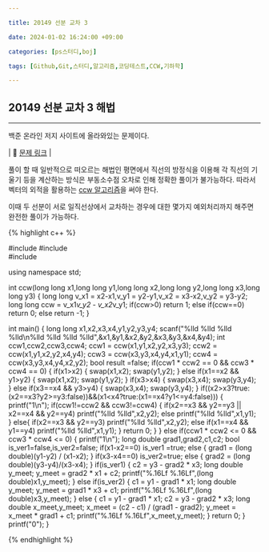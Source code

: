 ```yaml
---

title: 20149 선분 교차 3

date: 2024-01-02 16:24:00 +09:00

categories: [ps스터디,boj]

tags: [Github,Git,스터디,알고리즘,코딩테스트,CCW,기하학]

---
```


## 20149 선분 교차 3 해법
---
백준 온라인 저지 사이트에 올라와있는 문제이다.

| :link:  [문제 링크](https://www.acmicpc.net/problem/20149)  |

풀이 할 때 일반적으로 떠오르는 해법인 평면에서 직선의 방정식을 이용해 각 직선의 기울기 등을 계산하는 방식은 부동소수점 오차로 인해 정확한 풀이가 불가능하다. 따라서 벡터의 외적을 활용하는 [ccw 알고리즘](https://degurii.tistory.com/47)을 써야 한다.

이때 두 선분이 서로 일직선상에서 교차하는 경우에 대한 몇가지 예외처리까지 해주면 완전한 풀이가 가능하다.


{% highlight c++ %}

#include<cstdio>
#include<cmath>  
#include<algorithm>

using namespace std;

int ccw(long long x1,long long y1,long long x2,long long y2,long long x3,long long y3)
{
	long long v_x1 = x2-x1,v_y1 = y2-y1,v_x2 = x3-x2,v_y2 = y3-y2;
	long long ccw = v_x1*v_y2 - v_x2*v_y1;
	if(ccw>0) return 1;
	else if(ccw==0) return 0;
	else return -1;
}

int main()
{
	long long x1,x2,x3,x4,y1,y2,y3,y4;
	scanf("%lld %lld %lld %lld\n%lld %lld %lld %lld",&x1,&y1,&x2,&y2,&x3,&y3,&x4,&y4);
	int ccw1,ccw2,ccw3,ccw4;
	ccw1 = ccw(x1,y1,x2,y2,x3,y3);
	ccw2 = ccw(x1,y1,x2,y2,x4,y4);
	ccw3 = ccw(x3,y3,x4,y4,x1,y1);
	ccw4 = ccw(x3,y3,x4,y4,x2,y2);
	bool result =false;
	if(ccw1 * ccw2 == 0 && ccw3 * ccw4 == 0)
	{
			if(x1>x2)
			{
				swap(x1,x2);
				swap(y1,y2);
			}
			else if(x1==x2 && y1>y2)
			{
				swap(x1,x2);
				swap(y1,y2);
			}
			if(x3>x4)
			{
				swap(x3,x4);
				swap(y3,y4);
			}
			else if(x3==x4 && y3>y4)
			{
				swap(x3,x4);
				swap(y3,y4);
			}
			if((x2>x3?true:(x2==x3?y2>=y3:false))&&(x1<x4?true:(x1==x4?y1<=y4:false)))
			{
				printf("1\n");
				if(ccw1!=ccw2 && ccw3!=ccw4)
				{
					if(x2==x3 && y2==y3 || x2==x4 && y2==y4) printf("%lld %lld",x2,y2);
					else printf("%lld %lld",x1,y1);
				}
				else{
					if(x2==x3 && y2==y3) printf("%lld %lld",x2,y2);
					else if(x1==x4 && y1==y4) printf("%lld %lld",x1,y1);
				}
				return 0;
			}
	}
	else if(ccw1 * ccw2 <= 0 && ccw3 * ccw4 <= 0)
	{
		printf("1\n");
		long double grad1,grad2,c1,c2;
		bool is_ver1=false,is_ver2=false;
		if(x1-x2==0) is_ver1 =true;
		else
		{
			grad1 = (long double)(y1-y2) / (x1-x2);
		}
		if(x3-x4==0) is_ver2=true;
		else
		{
			grad2 = (long double)(y3-y4)/(x3-x4);
		}
		if(is_ver1)
		{
			c2 = y3 - grad2 * x3;
			long double y_meet;
			y_meet = grad2 * x1 + c2;
			printf("%.16Lf %.16Lf",(long double)x1,y_meet);
		}
		else if(is_ver2)
		{
			c1 = y1 - grad1 * x1;
			long double y_meet;
			y_meet = grad1 * x3 + c1;
			printf("%.16Lf %.16Lf",(long double)x3,y_meet);
		}
		else
		{
			c1 = y1 - grad1 * x1;
			c2 = y3 - grad2 * x3;
			long double x_meet,y_meet;
			x_meet = (c2 - c1) / (grad1 - grad2);
			y_meet = x_meet * grad1 + c1;
			printf("%.16Lf %.16Lf",x_meet,y_meet);
		}
		return 0;
	}
	printf("0");
}

{% endhighlight %}
